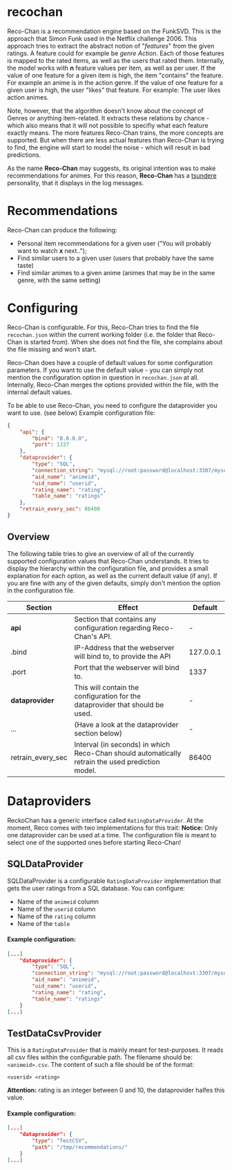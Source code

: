 # recochan
Reco-Chan is a recommendation engine based on the FunkSVD.
This is the approach that Simon Funk used in the Netflix challenge 2006.
This approach tries to extract the abstract notion of "*features*" from the given ratings. A feature could for example be *genre Action*.
Each of those features is mapped to the rated items, as well as the users that rated them.
Internally, the model works with **n** feature values per item, as well as per user.
If the value of one feature for a given item is high, the item "contains" the feature. For example an anime is in the action genre.
If the value of one feature for a given user is high, the user "likes" that feature. For example: The user likes action animes.

Note, however, that the algorithm doesn't know about the concept of Genres or anything item-related. It extracts these relations by chance - which also means that it will not possible to specifiy what each feature exactly means.
The more features Reco-Chan trains, the more concepts are supported. But when there are less actual features than Reco-Chan is trying to find, the engine will start to model the noise - which will result in bad predictions.

As the name **Reco-Chan** may suggests, its original intention was to make recommendations for animes.
For this reason, **Reco-Chan** has a [tsundere](https://en.wikipedia.org/wiki/Tsundere) personality, that it displays in the log messages.

# Recommendations
Reco-Chan can produce the following:
- Personal item recommendations for a given user ("You will probably want to watch **x** next..");
- Find similar users to a given user (users that probably have the same taste)
- Find similar animes to a given anime (animes that may be in the same genre, with the same setting)

# Configuring
Reco-Chan is configurable.
For this, Reco-Chan tries to find the file `recochan.json` within the current working folder (i.e. the folder that Reco-Chan is started from).
When she does not find the file, she complains about the file missing and won't start.

Reco-Chan does have a couple of default values for some configuration parameters. If you want to use the default value - you can simply not mention the configuration option in question in `recochan.json` at all. Internally, Reco-Chan merges the options provided within the file, with the internal default values.

To be able to use Reco-Chan, you need to configure the dataprovider you want to use. (see below)
Example configuration file:
```json
{
	"api": {
		"bind": "0.0.0.0",
		"port": 1337
	},
	"dataprovider": {
		"type": "SQL",
		"connection_string": "mysql://root:password@localhost:3307/mysql",
		"aid_name": "animeid",
		"uid_name": "userid",
		"rating_name": "rating",
		"table_name": "ratings"
	},
	"retrain_every_sec": 86400
}
```

## Overview
The following table tries to give an overview of all of the currently supported configuration values that Reco-Chan understands.
It tries to display the hierarchy within the configuration file, and provides a small explanation for each option, as well as the current default value (if any).
If you are fine with any of the given defaults, simply don't mention the option in the configuration file.

| Section           | Effect                                                                                           | Default   |
|-------------------|--------------------------------------------------------------------------------------------------|-----------|
| **api**           | Section that contains any configuration regarding Reco-Chan's API.                               |     -     |
| .bind             | IP-Address that the webserver will bind to, to provide the API                                   | 127.0.0.1 |
| .port             | Port that the webserver will bind to.                                                            | 1337      |
| **dataprovider**  | This will contain the configuration for the dataprovider that should be used.                    |     -     |
| ...               | (Have a look at the dataprovider section below)                                                  |     -     |
| retrain_every_sec | Interval (in seconds) in which Reco-Chan should automatically retrain the used prediction model. | 86400     |

# Dataproviders
ReckoChan has a generic interface called `RatingDataProvider`. At the moment, Reco comes with two implementations for this trait:
**Notice:** Only one dataprovider can be used at a time. The configuration file is meant to select one of the supported ones before starting Reco-Chan!

## SQLDataProvider
SQLDataProvider is a configurable `RatingDataProvider` implementation that gets the user ratings from a SQL database.
You can configure:
- Name of the `animeid` column
- Name of the `userid` column
- Name of the `rating` column
- Name of the `table`

#### Example configuration:
```json
[...]
	"dataprovider": {
		"type": "SQL",
		"connection_string": "mysql://root:password@localhost:3307/mysql",
		"aid_name": "animeid",
		"uid_name": "userid",
		"rating_name": "rating",
		"table_name": "ratings"
	}
[...]
```

## TestDataCsvProvider
This is a `RatingDataProvider` that is mainly meant for test-purposes. It reads all csv files within the configurable path.
The filename should be: `<animeid>.csv`.
The content of such a file should be of the format:
```csv
<userid> <rating>
```
**Attention:** rating is an integer between 0 and 10, the dataprovider halfes this value.

#### Example configuration:
```json
[...]
	"dataprovider": {
		"type": "TestCSV",
		"path": "/tmp/recommendations/"
	}
[...]
```